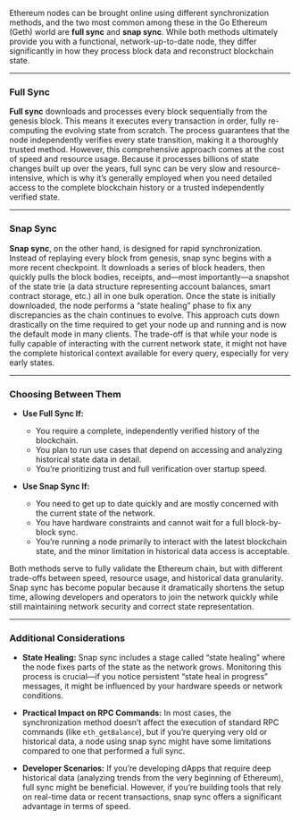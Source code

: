 Ethereum nodes can be brought online using different synchronization methods, and the two most common among these in the Go Ethereum (Geth) world are **full sync** and **snap sync**. While both methods ultimately provide you with a functional, network-up-to-date node, they differ significantly in how they process block data and reconstruct blockchain state.

---

### Full Sync

**Full sync** downloads and processes every block sequentially from the genesis block. This means it executes every transaction in order, fully re-computing the evolving state from scratch. The process guarantees that the node independently verifies every state transition, making it a thoroughly trusted method. However, this comprehensive approach comes at the cost of speed and resource usage. Because it processes billions of state changes built up over the years, full sync can be very slow and resource-intensive, which is why it’s generally employed when you need detailed access to the complete blockchain history or a trusted independently verified state.

---

### Snap Sync

**Snap sync**, on the other hand, is designed for rapid synchronization. Instead of replaying every block from genesis, snap sync begins with a more recent checkpoint. It downloads a series of block headers, then quickly pulls the block bodies, receipts, and—most importantly—a snapshot of the state trie (a data structure representing account balances, smart contract storage, etc.) all in one bulk operation. Once the state is initially downloaded, the node performs a “state healing” phase to fix any discrepancies as the chain continues to evolve. This approach cuts down drastically on the time required to get your node up and running and is now the default mode in many clients. The trade-off is that while your node is fully capable of interacting with the current network state, it might not have the complete historical context available for every query, especially for very early states.

---

### Choosing Between Them

- **Use Full Sync If:**  
  - You require a complete, independently verified history of the blockchain.  
  - You plan to run use cases that depend on accessing and analyzing historical state data in detail.  
  - You’re prioritizing trust and full verification over startup speed.

- **Use Snap Sync If:**  
  - You need to get up to date quickly and are mostly concerned with the current state of the network.  
  - You have hardware constraints and cannot wait for a full block-by-block sync.  
  - You’re running a node primarily to interact with the latest blockchain state, and the minor limitation in historical data access is acceptable.

Both methods serve to fully validate the Ethereum chain, but with different trade-offs between speed, resource usage, and historical data granularity. Snap sync has become popular because it dramatically shortens the setup time, allowing developers and operators to join the network quickly while still maintaining network security and correct state representation.

---

### Additional Considerations

- **State Healing:** Snap sync includes a stage called “state healing” where the node fixes parts of the state as the network grows. Monitoring this process is crucial—if you notice persistent “state heal in progress” messages, it might be influenced by your hardware speeds or network conditions.

- **Practical Impact on RPC Commands:** In most cases, the synchronization method doesn’t affect the execution of standard RPC commands (like `eth_getBalance`), but if you’re querying very old or historical data, a node using snap sync might have some limitations compared to one that performed a full sync.

- **Developer Scenarios:** If you’re developing dApps that require deep historical data (analyzing trends from the very beginning of Ethereum), full sync might be beneficial. However, if you’re building tools that rely on real-time data or recent transactions, snap sync offers a significant advantage in terms of speed.

